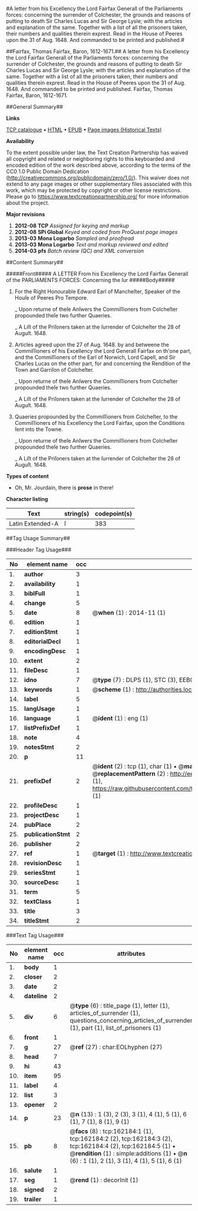 #A letter from his Excellency the Lord Fairfax Generall of the Parliaments forces: concerning the surrender of Colchester, the grounds and reasons of putting to death Sir Charles Lucas and Sir George Lysle; with the articles and explanation of the same. Together with a list of all the prisoners taken, their numbers and qualities therein exprest. Read in the House of Peeres upon the 31 of Aug. 1648. And commanded to be printed and published.#

##Fairfax, Thomas Fairfax, Baron, 1612-1671.##
A letter from his Excellency the Lord Fairfax Generall of the Parliaments forces: concerning the surrender of Colchester, the grounds and reasons of putting to death Sir Charles Lucas and Sir George Lysle; with the articles and explanation of the same. Together with a list of all the prisoners taken, their numbers and qualities therein exprest. Read in the House of Peeres upon the 31 of Aug. 1648. And commanded to be printed and published.
Fairfax, Thomas Fairfax, Baron, 1612-1671.

##General Summary##

**Links**

[TCP catalogue](http://www.ota.ox.ac.uk/tcp/)  • 
[HTML](http://tei.it.ox.ac.uk/tcp/Texts-HTML/free/A84/A84785.html)  • 
[EPUB](http://tei.it.ox.ac.uk/tcp/Texts-EPUB/free/A84/A84785.epub) • 
[Page images (Historical Texts)](https://historicaltexts.jisc.ac.uk/eebo-99862501e)

**Availability**

To the extent possible under law, the Text Creation Partnership has waived all copyright and related or neighboring rights to this keyboarded and encoded edition of the work described above, according to the terms of the CC0 1.0 Public Domain Dedication (http://creativecommons.org/publicdomain/zero/1.0/). This waiver does not extend to any page images or other supplementary files associated with this work, which may be protected by copyright or other license restrictions. Please go to https://www.textcreationpartnership.org/ for more information about the project.

**Major revisions**

1. __2012-08__ __TCP__ *Assigned for keying and markup*
1. __2012-08__ __SPi Global__ *Keyed and coded from ProQuest page images*
1. __2013-03__ __Mona Logarbo__ *Sampled and proofread*
1. __2013-03__ __Mona Logarbo__ *Text and markup reviewed and edited*
1. __2014-03__ __pfs__ *Batch review (QC) and XML conversion*

##Content Summary##

#####Front#####
A LETTER From his Excellency the Lord Fairfax Generall of the PARLIAMENTS FORCES: Concerning the ſur
#####Body#####

1. For the Right Honourable Edward Earl of Mancheſter, Speaker of the Houſe of Peeres Pro Tempore.

    _ Upon returne of theſe Anſwers the Commiſſioners from Colcheſter propounded theſe two further Quaeries.

    _ A Liſt of the Priſoners taken at the ſurrender of Colcheſter the 28 of Auguſt. 1648.

1. Articles agreed upon the 27 of Aug. 1648. by and betweene the Commiſſioners of his Excellency the Lord Generall Fairfax on th'one part, and the Commiſſioners of the Earl of Norwich, Lord Capell, and Sir Charles Lucas on the other part, for and concerning the Rendition of the Town and Garriſon of Colcheſter.

    _ Upon returne of theſe Anſwers the Commiſſioners from Colcheſter propounded theſe two further Quaeries.

    _ A Liſt of the Priſoners taken at the ſurrender of Colcheſter the 28 of Auguſt. 1648.

1. Quaeries propounded by the Commiſſioners from Colcheſter, to the Commiſſioners of his Excellency the Lord Fairfax, upon the Conditions ſent into the Towne.

    _ Upon returne of theſe Anſwers the Commiſſioners from Colcheſter propounded theſe two further Quaeries.

    _ A Liſt of the Priſoners taken at the ſurrender of Colcheſter the 28 of Auguſt. 1648.

**Types of content**

  * Oh, Mr. Jourdain, there is **prose** in there!

**Character listing**


|Text|string(s)|codepoint(s)|
|---|---|---|
|Latin Extended-A|ſ|383|

##Tag Usage Summary##

###Header Tag Usage###

|No|element name|occ|attributes|
|---|---|---|---|
|1.|__author__|3||
|2.|__availability__|1||
|3.|__biblFull__|1||
|4.|__change__|5||
|5.|__date__|8| @__when__ (1) : 2014-11 (1)|
|6.|__edition__|1||
|7.|__editionStmt__|1||
|8.|__editorialDecl__|1||
|9.|__encodingDesc__|1||
|10.|__extent__|2||
|11.|__fileDesc__|1||
|12.|__idno__|7| @__type__ (7) : DLPS (1), STC (3), EEBO-CITATION (1), PROQUEST (1), VID (1)|
|13.|__keywords__|1| @__scheme__ (1) : http://authorities.loc.gov/ (1)|
|14.|__label__|5||
|15.|__langUsage__|1||
|16.|__language__|1| @__ident__ (1) : eng (1)|
|17.|__listPrefixDef__|1||
|18.|__note__|4||
|19.|__notesStmt__|2||
|20.|__p__|11||
|21.|__prefixDef__|2| @__ident__ (2) : tcp (1), char (1)  •  @__matchPattern__ (2) : ([0-9\-]+):([0-9IVX]+) (1), (.+) (1)  •  @__replacementPattern__ (2) : http://eebo.chadwyck.com/downloadtiff?vid=$1&page=$2 (1), https://raw.githubusercontent.com/textcreationpartnership/Texts/master/tcpchars.xml#$1 (1)|
|22.|__profileDesc__|1||
|23.|__projectDesc__|1||
|24.|__pubPlace__|2||
|25.|__publicationStmt__|2||
|26.|__publisher__|2||
|27.|__ref__|1| @__target__ (1) : http://www.textcreationpartnership.org/docs/. (1)|
|28.|__revisionDesc__|1||
|29.|__seriesStmt__|1||
|30.|__sourceDesc__|1||
|31.|__term__|5||
|32.|__textClass__|1||
|33.|__title__|3||
|34.|__titleStmt__|2||


###Text Tag Usage###

|No|element name|occ|attributes|
|---|---|---|---|
|1.|__body__|1||
|2.|__closer__|2||
|3.|__date__|2||
|4.|__dateline__|2||
|5.|__div__|6| @__type__ (6) : title_page (1), letter (1), articles_of_surrender (1), questions_concerning_articles_of_surrender (1), part (1), list_of_prisoners (1)|
|6.|__front__|1||
|7.|__g__|27| @__ref__ (27) : char:EOLhyphen (27)|
|8.|__head__|7||
|9.|__hi__|43||
|10.|__item__|95||
|11.|__label__|4||
|12.|__list__|3||
|13.|__opener__|2||
|14.|__p__|23| @__n__ (13) : 1 (3), 2 (3), 3 (1), 4 (1), 5 (1), 6 (1), 7 (1), 8 (1), 9 (1)|
|15.|__pb__|8| @__facs__ (8) : tcp:162184:1 (1), tcp:162184:2 (2), tcp:162184:3 (2), tcp:162184:4 (2), tcp:162184:5 (1)  •  @__rendition__ (1) : simple:additions (1)  •  @__n__ (6) : 1 (1), 2 (1), 3 (1), 4 (1), 5 (1), 6 (1)|
|16.|__salute__|1||
|17.|__seg__|1| @__rend__ (1) : decorInit (1)|
|18.|__signed__|2||
|19.|__trailer__|1||
